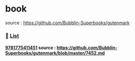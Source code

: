 # book

source : https://github.com/Bubblin-Superbooks/gutenmark

### 📌 <ins>List<ins>

#### [9781775411451](https://jcoding09.github.io/book/spiritual/7452.html) source : https://github.com/Bubblin-Superbooks/gutenmark/blob/master/7452.md
